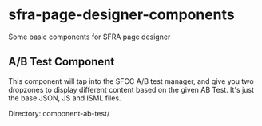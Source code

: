 # sfra-page-designer-components
Some basic components for SFRA page designer

## A/B Test Component
This component will tap into the SFCC A/B test manager, and give you two dropzones to display different content based on the given AB Test. It's just the base JSON, JS and ISML files.

Directory: component-ab-test/

